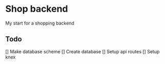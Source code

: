 # Shop backend

My start for a shopping backend

## Todo

[] Make database scheme
[] Create database
[] Setup api routes
[] Setup knex